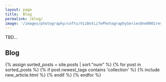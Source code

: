 ```yaml
---
layout: page
title:  Blog
permalink: /blog/
image: '/images/photography/cnfts/VizDotLifePhotographySeriesOne0001resized_25.jpg'
---
```

TBD...

## Blog

{% assign sorted_posts = site.posts | sort:"num" %}
{% for post in sorted_posts %}
  {% if post.newest_tags contains 'collection' %}
    {% include new_article.html %}
  {% endif %}
{% endfor %}
